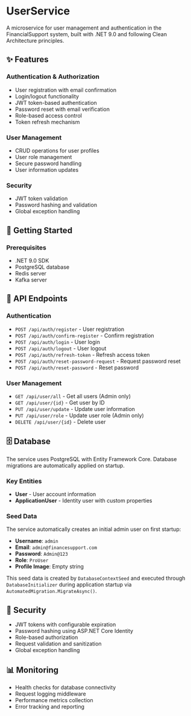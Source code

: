 # UserService

A microservice for user management and authentication in the FinancialSupport system, built with .NET 9.0 and following Clean Architecture principles.

## ✨ Features

### Authentication & Authorization
- User registration with email confirmation
- Login/logout functionality
- JWT token-based authentication
- Password reset with email verification
- Role-based access control
- Token refresh mechanism

### User Management
- CRUD operations for user profiles
- User role management
- Secure password handling
- User information updates

### Security
- JWT token validation
- Password hashing and validation
- Global exception handling

## 🚀 Getting Started

### Prerequisites
- .NET 9.0 SDK
- PostgreSQL database
- Redis server
- Kafka server

## 📡 API Endpoints

### Authentication
- `POST /api/auth/register` - User registration
- `POST /api/auth/confirm-register` - Confirm registration
- `POST /api/auth/login` - User login
- `POST /api/auth/logout` - User logout
- `POST /api/auth/refresh-token` - Refresh access token
- `POST /api/auth/reset-password-request` - Request password reset
- `POST /api/auth/reset-password` - Reset password

### User Management
- `GET /api/user/all` - Get all users (Admin only)
- `GET /api/user/{id}` - Get user by ID
- `PUT /api/user/update` - Update user information
- `PUT /api/user/role` - Update user role (Admin only)
- `DELETE /api/user/{id}` - Delete user


## 🗄️ Database

The service uses PostgreSQL with Entity Framework Core. Database migrations are automatically applied on startup.

### Key Entities
- **User** - User account information
- **ApplicationUser** - Identity user with custom properties

### Seed Data
The service automatically creates an initial admin user on first startup:

- **Username**: `admin`
- **Email**: `admin@financesupport.com`
- **Password**: `Admin@123`
- **Role**: `ProUser`
- **Profile Image**: Empty string

This seed data is created by `DatabaseContextSeed` and executed through `DatabaseInitializer` during application startup via `AutomatedMigration.MigrateAsync()`.

## 🔐 Security

- JWT tokens with configurable expiration
- Password hashing using ASP.NET Core Identity
- Role-based authorization
- Request validation and sanitization
- Global exception handling


## 📊 Monitoring

- Health checks for database connectivity
- Request logging middleware
- Performance metrics collection
- Error tracking and reporting
